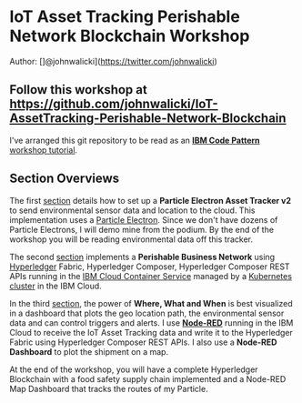# IoT Asset Tracking Perishable Network Blockchain Workshop
Author: []@johnwalicki](https://twitter.com/johnwalicki)

## Follow this workshop at **https://github.com/johnwalicki/IoT-AssetTracking-Perishable-Network-Blockchain**

I've arranged this git repository to be read as an **[IBM Code Pattern](https://developer.ibm.com/code/)** [workshop tutorial](README.md).

## Section Overviews
The first [section](../ParticleElectron/README.md) details how to set up a **Particle Electron Asset Tracker v2** to send environmental sensor data and location to the cloud. This implementation uses a [Particle Electron](https://docs.particle.io/datasheets/kits-and-accessories/particle-shields/#electron-asset-tracker-v2). Since we don't have dozens of Particle Electrons, I will demo mine from the podium.  By the end of the workshop you will be reading environmental data off this tracker.

The second [section](../Blockchain/README.md) implements a **Perishable Business Network** using [Hyperledger](https://www.hyperledger.org/) Fabric, Hyperledger Composer, Hyperledger Composer REST APIs running in the [IBM Cloud Container Service](https://www.ibm.com/cloud/container-service) managed by a [Kubernetes cluster](https://console.bluemix.net/docs/tutorials/scalable-webapp-kubernetes.html#deploy-a-scalable-web-application-on-kubernetes) in the IBM Cloud.

In the third [section](../Node-RED/README.md), the power of **Where, What and When** is best visualized in a dashboard that plots the geo location path, the environmental sensor data and can control triggers and alerts.  I use **[Node-RED](https://nodered.org/)** running in the IBM Cloud to receive the IoT Asset Tracking data and write it to the Hyperledger Fabric using Hyperledger Composer REST APIs.  I also use a **Node-RED Dashboard** to plot the shipment on a map.

At the end of the workshop, you will have a complete Hyperledger Blockchain with a food safety supply chain implemented and a Node-RED Map Dashboard that tracks the routes of my Particle.
